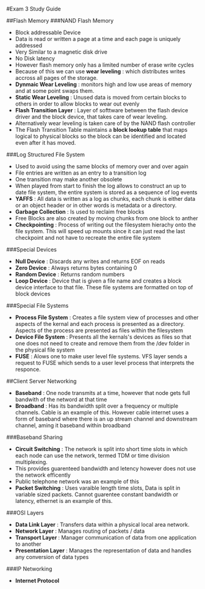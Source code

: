 #Exam 3 Study Guide

##Flash Memory
###NAND Flash Memory
- Block addressable Device
- Data is read or written a page at a time and each page is uniquely addressed
- Very Similar to a magnetic disk drive
- No Disk latency
- However flash memory only has a limited number of erase write cycles
- Because of this we can use <b>wear leveling</b> : which distributes writes accross all pages of the storage.
- <b>Dynmaic Wear Leveling</b> : monitors high and low use areas of memory and at some point swaps them.
- <b>Static Wear Leveling</b> : Unused data is moved from certain blocks to others in order to allow blocks to wear out evenly
- <b>Flash Transition Layer</b> : Layer of softtware between the flash device driver and the block device, that takes care of wear leveling.
- Alternatively wear leveling is taken care of by the NAND flash controller
- The Flash Transition Table maintains a <b>block lookup table</b> that maps logical to physical blocks so the block can be identified and located even after it has moved.

###Log Structured File System
- Used to avoid using the same blocks of memory over and over again
- File entries are written as an entry to a transition log
- One transition may make another obsolete
- When played from start to finish the log allows to construct an up to date file system, the entire system is stored as a sequence of log events
- <b>YAFFS</b> : All data is written as a log as chunks, each chunk is either data or an object header or in other words is metadata or a directory.
- <b>Garbage Collection</b> : Is used to reclaim free blocks
- Free Blocks are also created by moving chunks from one block to anther
- <b>Checkpointing</b> : Process of writing out the filesystem hierachy onto the file system. This will speed up mounts since it can just read the last checkpoint and not have to recreate the entire file system

###Special Devices
- <b>Null Device</b> : Discards any writes and returns EOF on reads
- <b>Zero Device</b> : Always returns bytes containing 0
- <b>Random Device</b> : Returns random numbers
- <b>Loop Device</b> : Device that is given a file name and creates a block device interface to that file. These file systems are formatted on top of block devices

###Special File Systems
- <b>Process File System</b> : Creates a file system view of processes and other aspects of the kernal and each process is presented as a directory. Aspects of the process are presented as files within the filesystem
- <b>Device File System</b> : Presents all the kernals's devices as files so that one does not need to create and remove them from the /dev folder in the physical file system
- <b>FUSE</b> : Alows one to make user level file systems. VFS layer sends a request to FUSE which sends to a user level process that interprets the responce.

##Client Server Networking
- <b>Baseband</b> : One node transmits at a time, however that node gets full bandwith of the netword at that time
- <b>Broadband</b> : Has its bandwidth split over a frequency or multiple channels. Cable is an example of this. However cable internet uses a form of baseband where there is an up stream channel and downstream channel, aming it baseband within broadband

###Baseband Sharing
- <b>Circuit Switching</b> : The network is split into short time slots in which each node can use the network, termed TDM or time division multiplexing.
- This provides guarenteed bandwidth and letency however does not use the network efficently
- Public telephone network was an example of this
- <b>Packet Switching</b> : Uses varaible length time slots, Data is split in variable sized packets. Cannot guarentee constant bandwidth or latency, ethernet is an example of this.

###OSI Layers
- <b>Data Link Layer</b> : Transfers data within a physical local area network.
- <b>Network Layer</b> : Manages routing of packets / data
- <b>Transport Layer </b> : Manager communication of data from one application to another
- <b>Presentation Layer</b> : Manages the representation of data and handles any conversion of data types

###IP Networking
- <b>Internet Protocol</b>
